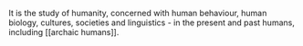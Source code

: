It is the study of humanity, concerned with human behaviour, human biology, cultures, societies and linguistics - in the present and past humans, including [[archaic humans]].